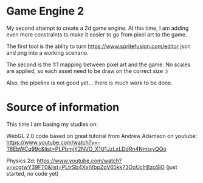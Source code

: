 # Game Engine 2

My second attempt to create a 2d game engine. At this time, I am adding even more constraints to make it easier to go from pixel art to the game.

The first tool is the ablity to turn https://www.spritefusion.com/editor json and png into a working scenario.

The second is the 1:1 mapping between pixel art and the game. No scales are applied, so each asset need to be draw on the correct size :)

Also, the pipeline is not good yet... there is much work to be done.

# Source of information

This time I am basing my studies on:

WebGL 2.0 code based on great tutorial from Andrew Adamson on youtube: https://www.youtube.com/watch?v=-T6EbWCq99c&list=PLPbmjY2NVO_X1U1JzLxLDdRn4NmtxyQQo

Physics 2d: https://www.youtube.com/watch?v=vcgtwY39FT0&list=PLtrSb4XxIVbpZpV65kk73OoUcIrBzoSiO (just started, no code yet)